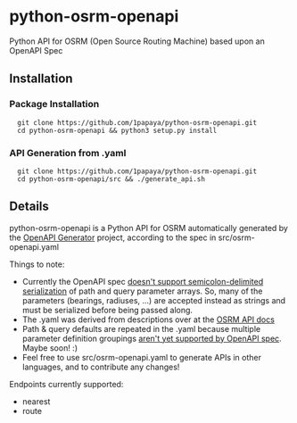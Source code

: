 # python-osrm-openapi
Python API for OSRM (Open Source Routing Machine) based upon an OpenAPI Spec

## Installation

### Package Installation

   ```shell
     git clone https://github.com/1papaya/python-osrm-openapi.git
     cd python-osrm-openapi && python3 setup.py install
   ```
   
### API Generation from .yaml

   ```shell
     git clone https://github.com/1papaya/python-osrm-openapi.git
     cd python-osrm-openapi/src && ./generate_api.sh
   ```
   
## Details

python-osrm-openapi is a Python API for OSRM automatically generated by the [OpenAPI Generator](https://openapi-generator.tech) project, according to the spec in src/osrm-openapi.yaml

Things to note:
* Currently the OpenAPI spec [doesn't support semicolon-delimited serialization](https://swagger.io/docs/specification/serialization/) of path and query parameter arrays. So, many of the parameters (bearings, radiuses, ...) are accepted instead as strings and must be serialized before being passed along.
* The .yaml was derived from descriptions over at the [OSRM API docs](http://project-osrm.org/docs/v5.22.0/api/)
* Path & query defaults are repeated in the .yaml because multiple parameter definition groupings [aren't yet supported by OpenAPI spec](https://github.com/OAI/OpenAPI-Specification/issues/445). Maybe soon! :)
* Feel free to use src/osrm-openapi.yaml to generate APIs in other languages, and to contribute any changes!

Endpoints currently supported:

* nearest
* route
